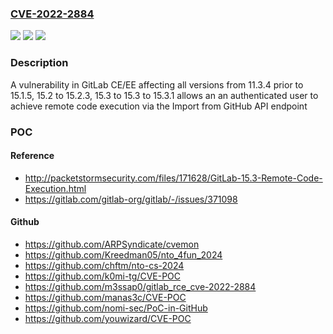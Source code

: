 ### [CVE-2022-2884](https://cve.mitre.org/cgi-bin/cvename.cgi?name=CVE-2022-2884)
![](https://img.shields.io/static/v1?label=Product&message=GitLab&color=blue)
![](https://img.shields.io/static/v1?label=Version&message=n%2Fa&color=blue)
![](https://img.shields.io/static/v1?label=Vulnerability&message=Improper%20neutralization%20of%20special%20elements%20used%20in%20an%20os%20command%20('os%20command%20injection')%20in%20GitLab&color=brighgreen)

### Description

A vulnerability in GitLab CE/EE affecting all versions from 11.3.4 prior to 15.1.5, 15.2 to 15.2.3, 15.3 to 15.3 to 15.3.1 allows an an authenticated user to achieve remote code execution via the Import from GitHub API endpoint

### POC

#### Reference
- http://packetstormsecurity.com/files/171628/GitLab-15.3-Remote-Code-Execution.html
- https://gitlab.com/gitlab-org/gitlab/-/issues/371098

#### Github
- https://github.com/ARPSyndicate/cvemon
- https://github.com/Kreedman05/nto_4fun_2024
- https://github.com/chftm/nto-cs-2024
- https://github.com/k0mi-tg/CVE-POC
- https://github.com/m3ssap0/gitlab_rce_cve-2022-2884
- https://github.com/manas3c/CVE-POC
- https://github.com/nomi-sec/PoC-in-GitHub
- https://github.com/youwizard/CVE-POC

